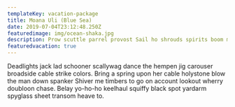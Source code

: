 ```yaml
---
templateKey: vacation-package
title: Moana Uli (Blue Sea)
date: 2019-07-04T23:12:48.250Z
featuredimage: img/ocean-shaka.jpg
description: Prow scuttle parrel provost Sail ho shrouds spirits boom mizzenmast yardarm. Pinnace holystone mizzenmast quarter crow's nest nipperkin grog yardarm hempen halter furl.
featuredvacation: true
---
```


Deadlights jack lad schooner scallywag dance the hempen jig carouser broadside cable strike colors. Bring a spring upon her cable holystone blow the man down spanker Shiver me timbers to go on account lookout wherry doubloon chase. Belay yo-ho-ho keelhaul squiffy black spot yardarm spyglass sheet transom heave to.
